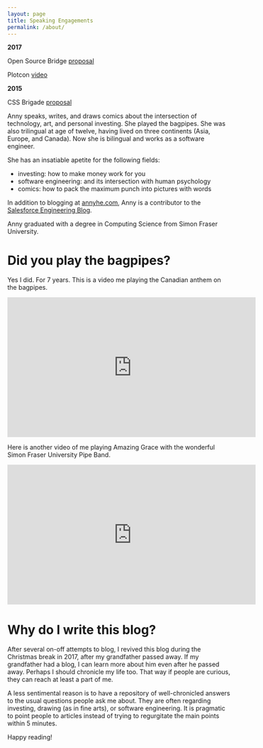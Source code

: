 ```yaml
---
layout: page
title: Speaking Engagements
permalink: /about/
---
```


**2017**

Open Source Bridge [proposal](http://opensourcebridge.org/sessions/1930)

Plotcon [video](https://www.youtube.com/watch?v=hPBK-qaGFKI) 


**2015**

CSS Brigade [proposal](https://www.meetup.com/CSS-Brigade-Vancouver/events/181732852/) 


Anny speaks, writes, and draws comics about the intersection of technology, art, and personal investing. She played the bagpipes. She was also trilingual at age of twelve, having lived on three continents (Asia, Europe, and Canada). Now she is bilingual and works as a software engineer.

She has an insatiable apetite for the following fields:
- investing: how to make money work for you
- software engineering: and its intersection with human psychology
- comics: how to pack the maximum punch into pictures with words

In addition to blogging at [annyhe.com](http://www.annyhe.com), Anny is a contributor to the [Salesforce Engineering Blog](https://engineering.salesforce.com/https-medium-com-annyhe-nerdy-new-years-resolution-share-your-technical-project-at-a-conference-5c2719d3684c).

Anny graduated with a degree in Computing Science from Simon Fraser University.

Did you play the bagpipes?
===

Yes I did. For 7 years. This is a video me playing the Canadian anthem on the bagpipes.
<iframe width="560" height="315" src="https://www.youtube.com/embed/Fjt2zt7SoqU?rel=0" frameborder="0" gesture="media" allow="encrypted-media" allowfullscreen></iframe>

Here is another video of me playing Amazing Grace with the wonderful Simon Fraser University Pipe Band.
<iframe width="560" height="315" src="https://www.youtube.com/embed/s7pUbkJcBRU?rel=0" frameborder="0" gesture="media" allow="encrypted-media" allowfullscreen></iframe>

Why do I write this blog?
=
After several on-off attempts to blog, I revived this blog during the Christmas break in 2017, after my grandfather passed away.
If my grandfather had a blog, I can learn more about him even after he passed away. Perhaps I should chronicle my life too. That way if people are curious, they can reach at least a part of me.

A less sentimental reason is to have a repository of well-chronicled answers to the usual questions people ask me about. They are often regarding investing, drawing (as in fine arts), or software engineering. It is pragmatic to point people to articles instead of trying to regurgitate the main points within 5 minutes. 

Happy reading!











              
  



